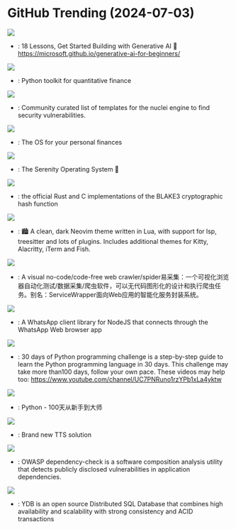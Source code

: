# GitHub Trending (2024-07-03)

![](https://img.shields.io/badge/Jupyter%20Notebook-New%202-green?style=flat-square&logo=appveyor)
- [](https://github.comundefined): 18 Lessons, Get Started Building with Generative AI 🔗 https://microsoft.github.io/generative-ai-for-beginners/

![](https://img.shields.io/badge/Jupyter%20Notebook-New%20237-green?style=flat-square&logo=appveyor)
- [](https://github.comundefined): Python toolkit for quantitative finance

![](https://img.shields.io/badge/JavaScript-New%2054-green?style=flat-square&logo=appveyor)
- [](https://github.comundefined): Community curated list of templates for the nuclei engine to find security vulnerabilities.

![](https://img.shields.io/badge/Ruby-New%2090-green?style=flat-square&logo=appveyor)
- [](https://github.comundefined): The OS for your personal finances

![](https://img.shields.io/badge/C%2B%2B-New%20107-green?style=flat-square&logo=appveyor)
- [](https://github.comundefined): The Serenity Operating System 🐞

![](https://img.shields.io/badge/Assembly-New%2022-green?style=flat-square&logo=appveyor)
- [](https://github.comundefined): the official Rust and C implementations of the BLAKE3 cryptographic hash function

![](https://img.shields.io/badge/Lua-New%2018-green?style=flat-square&logo=appveyor)
- [](https://github.comundefined): 🏙 A clean, dark Neovim theme written in Lua, with support for lsp, treesitter and lots of plugins. Includes additional themes for Kitty, Alacritty, iTerm and Fish.

![](https://img.shields.io/badge/JavaScript-New%20179-green?style=flat-square&logo=appveyor)
- [](https://github.comundefined): A visual no-code/code-free web crawler/spider易采集：一个可视化浏览器自动化测试/数据采集/爬虫软件，可以无代码图形化的设计和执行爬虫任务。别名：ServiceWrapper面向Web应用的智能化服务封装系统。

![](https://img.shields.io/badge/JavaScript-New%20102-green?style=flat-square&logo=appveyor)
- [](https://github.comundefined): A WhatsApp client library for NodeJS that connects through the WhatsApp Web browser app

![](https://img.shields.io/badge/Python-New%201-green?style=flat-square&logo=appveyor)
- [](https://github.comundefined): 30 days of Python programming challenge is a step-by-step guide to learn the Python programming language in 30 days. This challenge may take more than100 days, follow your own pace. These videos may help too: https://www.youtube.com/channel/UC7PNRuno1rzYPb1xLa4yktw

![](https://img.shields.io/badge/Python-New%2047-green?style=flat-square&logo=appveyor)
- [](https://github.comundefined): Python - 100天从新手到大师

![](https://img.shields.io/badge/Python-New%20509-green?style=flat-square&logo=appveyor)
- [](https://github.comundefined): Brand new TTS solution

![](https://img.shields.io/badge/Java-New%2018-green?style=flat-square&logo=appveyor)
- [](https://github.comundefined): OWASP dependency-check is a software composition analysis utility that detects publicly disclosed vulnerabilities in application dependencies.

![](https://img.shields.io/badge/C%2B%2B-New%2038-green?style=flat-square&logo=appveyor)
- [](https://github.comundefined): YDB is an open source Distributed SQL Database that combines high availability and scalability with strong consistency and ACID transactions

